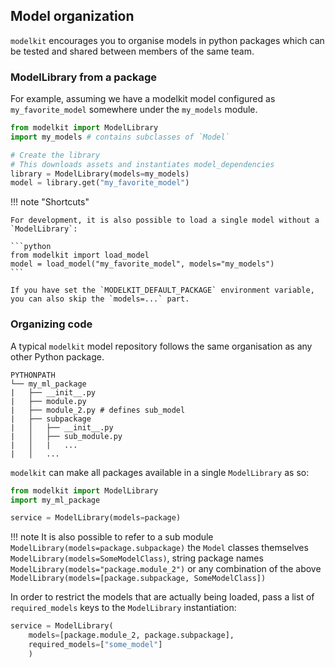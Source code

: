 ## Model organization

`modelkit` encourages you to organise models in python packages which can be tested and shared between members of the same team.

### ModelLibrary from a package

For example, assuming we have a modelkit model configured as `my_favorite_model` somewhere under the `my_models` module.

```python
from modelkit import ModelLibrary
import my_models # contains subclasses of `Model`

# Create the library
# This downloads assets and instantiates model_dependencies
library = ModelLibrary(models=my_models)
model = library.get("my_favorite_model")
```

!!! note "Shortcuts"

    For development, it is also possible to load a single model without a `ModelLibrary`:

    ```python
    from modelkit import load_model
    model = load_model("my_favorite_model", models="my_models")
    ```

    If you have set the `MODELKIT_DEFAULT_PACKAGE` environment variable, you can also skip the `models=...` part.

### Organizing code

A typical `modelkit` model repository follows the same organisation as any other Python package.

```
PYTHONPATH
└── my_ml_package
|   ├── __init__.py
|   ├── module.py
|   ├── module_2.py # defines sub_model
|   ├── subpackage
|   │   ├── __init__.py
|   │   ├── sub_module.py
|   │   |   ...
|   │   ...
```

`modelkit` can make all packages available in a single `ModelLibrary` as so:

```python
from modelkit import ModelLibrary
import my_ml_package

service = ModelLibrary(models=package)
```

!!! note 
    It is also possible to refer to a sub module `ModelLibrary(models=package.subpackage)` the `Model` classes themselves `ModelLibrary(models=SomeModelClass)`, string package names `ModelLibrary(models="package.module_2")` or any combination of the above `ModelLibrary(models=[package.subpackage, SomeModelClass])`

In order to restrict the models that are actually being loaded, pass a list of `required_models` keys to the `ModelLibrary` instantiation:

```python
service = ModelLibrary(
    models=[package.module_2, package.subpackage],
    required_models=["some_model"]
    )
```

